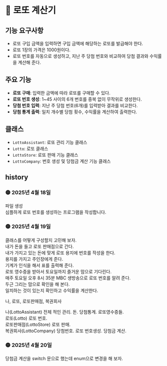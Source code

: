 
# 🎲 로또 계산기

## **기능 요구사항**
- 로또 구입 금액을 입력하면 구입 금액에 해당하는 로또를 발급해야 한다.
- 로또 1장의 가격은 1000원이다.
- 로또 번호를 자동으로 생성하고, 지난 주 당첨 번호와 비교하여 당첨 결과와 수익률을 계산해 준다.

## 주요 기능
- **로또 구매**: 입력한 금액에 따라 로또를 구매할 수 있다.
- **로또 번호 생성**: 1~45 사이의 6개 번호를 중복 없이 무작위로 생성한다.
- **당첨 번호 입력**: 지난 주 당첨 번호(6개)를 입력받아 결과를 비교한다.
- **당첨 통계 출력**: 일치 개수별 당첨 횟수, 수익률을 계산하여 출력한다.

## 클래스
- `LottoAssistant`: 로또 관리 기능 클래스
- `Lotto`: 로또 클래스
- `LottoStore`: 로또 판매 기능 클래스
- `LottoCompany`: 번호 생성 및 당첨금 계산 기능 클래스

 

## history
### 🟡 2025년 4월 18일  
파일 생성  
심플하게 로또 번호를 생성하는 프로그램을 작성합니다.

### 🟡 2025년 4월 19일  
클래스를 어떻게 구성할지 고민해 보자.    
내가 돈을 들고 로또 판매점으로 간다.  
내가 가지고 있는 돈에 맞게 로또 용지에 번호를 작성을 한다.  
용지를 가지고 주인장에게 준다.  
기계가 인식을 해서 표를 출력해 준다.  
로또 영수증을 받아서 토요일까지 즐거운 맘으로 기다린다.  
매주 토요일 오후 8시 35분 MBC 생방송으로 로또 번호를 알려 준다.  
두근 그리는 맘으로 확인을 해 본다.  
일치하는 것이 있는지 확인하고 수익률을 계산한다.  

나, 로또, 로또판매점, 복권회사  

나(LottoAssistant) 전체 적인 관리. 돈. 당첨통계. 로또영수증들.  
로또(Lotto) 로또 번호.  
로또판매점(LottoStore) 로또 판매.  
복권회사(LottoCompany) 당첨번호.  로또 번호생성. 당첨금 계산.

### 🟡 2025년 4월 20일
당첨금 계산을 switch 문으로 했는데 enum으로 변경을 해 보자.




